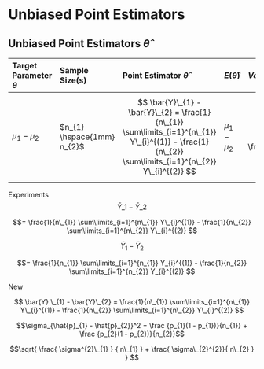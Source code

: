# Unbiased Point Estimators

## Unbiased Point Estimators $\hat{\theta}$

| Target Parameter $\theta$ | Sample Size(s) | Point Estimator $\hat{\theta}$ | $E(\hat{\theta})$ |  $Var(\hat{\theta})$ | Standard Error $\sigma_{\hat{\theta}}$ |
| :--- |  :--- | :--- | :--- | :--- | :--- |
| $\mu_{1} - \mu_{2}$ | $n_{1} \hspace{1mm} n_{2}$ | $$ \bar{Y}\_{1} - \bar{Y}\_{2} = \frac{1}{n\_{1}} \sum\limits_{i=1}^{n\_{1}} Y\_{i}^{(1)} - \frac{1}{n\_{2}} \sum\limits_{i=1}^{n\_{2}} Y\_{i}^{(2)} $$ | $\mu_{1} - \mu_{2}$ | $$ \frac{ \sigma^{2}\_{1}}{n\_{1}} + \frac{\sigma\_{2}^{2}}{n\_{2}} $$ | $$\sqrt{ \frac{ \sigma^{2}\_{1} } { n\_{1} } + \frac{ \sigma\_{2}^{2}}{ n\_{2} } } $$ |


Experiments
$$ \bar{Y}\_{1} - \bar{Y}\_{2} $$

$$= \frac{1}{n\_{1}} \sum\limits_{i=1}^{n\_{1}} Y\_{i}^{(1)} - \frac{1}{n\_{2}} \sum\limits_{i=1}^{n\_{2}} Y\_{i}^{(2)} $$ 

$$ \bar{Y} _1 - \bar{Y} _2 $$

$$= \frac{1}{n_{1}} \sum\limits_{i=1}^{n_{1}} Y_{i}^{(1)} - \frac{1}{n_{2}} \sum\limits_{i=1}^{n_{2}} Y_{i}^{(2)} $$ 

New

$$ \bar{Y} \_{1} - \bar{Y}\_{2} = \frac{1}{n\_{1}} \sum\limits_{i=1}^{n\_{1}} Y\_{i}^{(1)} - \frac{1}{n\_{2}} \sum\limits_{i=1}^{n\_{2}} Y\_{i}^{(2)} $$ 

$$\sigma_{\hat{p}_{1} - \hat{p}_{2}}^2 = \frac {p_{1}(1 - p_{1})}{n_{1}} + \frac {p_{2}(1 - p_{2})}{n_{2}}$$

$$\sqrt{ \frac{ \sigma^{2}\_{1} } { n\_{1} } + \frac{ \sigma\_{2}^{2}}{ n\_{2} } } $$
